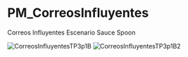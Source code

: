 # PM_CorreosInfluyentes
Correos Influyentes Escenario Sauce Spoon

![CorreosInfluyentesTP3p1B](https://user-images.githubusercontent.com/104856701/221459803-ba75f7b2-b396-4569-a7dd-4cdbb3391a31.png)
![CorreosInfluyentesTP3p1B2](https://user-images.githubusercontent.com/104856701/221459818-df58ae7a-bb26-4756-8cff-ba9d20c3dd5e.png)

